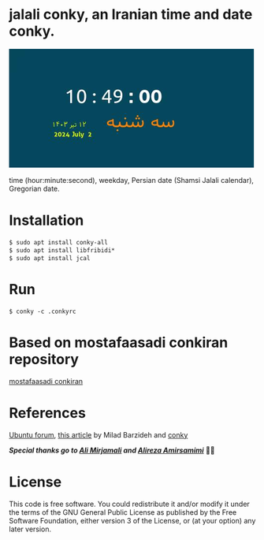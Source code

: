 # jalali conky, an Iranian time and date conky.
![jalali conky](./conky.jpg)

time (hour:minute:second), weekday, Persian date (Shamsi Jalali calendar), Gregorian date.


# Installation

```
$ sudo apt install conky-all
$ sudo apt install libfribidi*
$ sudo apt install jcal
```

# Run 
```
$ conky -c .conkyrc
```

# Based on mostafaasadi conkiran repository

[mostafaasadi conkiran](https://github.com/mostafaasadi/conkiran)


# References 
[Ubuntu forum](http://ubuntuforums.org/showthread.php?t=867076), [this article](http://barzideh.blog.ir/1394/06/01/use-persian-in-conky) by Milad Barzideh and [conky](http://conky.sourceforge.net/variables.html)

***Special thanks go to [Ali Mirjamali](https://github.com/alimirjamali) and [Alireza Amirsamimi](https://github.com/alireza-amirsamimi)***  :rose::rose:

# License
This code is free software. You could redistribute it and/or modify it under the terms of the GNU General Public License as published by the Free Software Foundation, either version 3 of the License, or (at your option) any later version.
